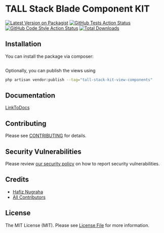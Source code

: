 # TALL Stack Blade Component KIT

[![Latest Version on Packagist](https://img.shields.io/packagist/v/manusiakemos/tall-stack-kit.svg?style=flat-square)](https://packagist.org/packages/manusiakemos/tall-stack-kit)
[![GitHub Tests Action Status](https://img.shields.io/github/workflow/status/manusiakemos/tall-stack-kit/run-tests?label=tests)](https://github.com/manusiakemos/tall-stack-kit/actions?query=workflow%3Arun-tests+branch%3Amain)
[![GitHub Code Style Action Status](https://img.shields.io/github/workflow/status/manusiakemos/tall-stack-kit/Check%20&%20fix%20styling?label=code%20style)](https://github.com/manusiakemos/tall-stack-kit/actions?query=workflow%3A"Check+%26+fix+styling"+branch%3Amain)
[![Total Downloads](https://img.shields.io/packagist/dt/manusiakemos/tall-stack-kit.svg?style=flat-square)](https://packagist.org/packages/manusiakemos/tall-stack-kit)

## Installation

You can install the package via composer:

```bash
```



Optionally, you can publish the views using

```bash
php artisan vendor:publish --tag="tall-stack-kit-view-components"
```

## Documentation

[LinkToDocs]()

## Contributing

Please see [CONTRIBUTING](.github/CONTRIBUTING.md) for details.

## Security Vulnerabilities

Please review [our security policy](../../security/policy) on how to report security vulnerabilities.

## Credits

- [Hafiz Nugraha](https://github.com/manusiakemos)
- [All Contributors](../../contributors)

## License

The MIT License (MIT). Please see [License File](LICENSE.md) for more information.
